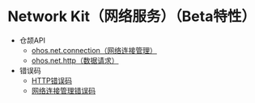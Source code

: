 # Network Kit（网络服务）（Beta特性）

- 仓颉API
    - [ohos.net.connection（网络连接管理）](cj-apis-net-connection.md)
    - [ohos.net.http（数据请求）](cj-apis-net-http.md)
- 错误码
    - [HTTP错误码](cj-errorcode-net-http.md)
    - [网络连接管理错误码](cj-errorcode-net-connection.md)
